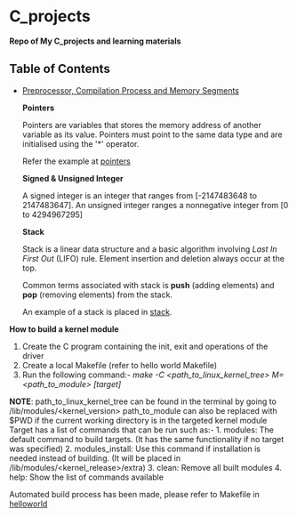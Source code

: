 # C_projects

**Repo of My C_projects and learning materials**
 

## Table of Contents
- [Preprocessor, Compilation Process and Memory Segments](https://github.com/ijulipan/C_projects/blob/main/learn/c_concepts/preprocessor_macro/README.md)


  **Pointers**

  Pointers are variables that stores the memory address of another variable as its value. Pointers must point to the same data type and are initialised using the '*' operator.
  
   Refer the example at [pointers](https://github.com/ijulipan/C_projects/blob/main/learn/c_concepts/pointer/pointer.c)

  **Signed & Unsigned Integer**
  
  A signed integer is an integer that ranges from [-2147483648 to 2147483647]. An unsigned integer ranges a nonnegative integer from [0 to 4294967295]

  **Stack**
  
  Stack is a linear data structure and a basic algorithm involving _Last In First Out_ (LIFO) rule. Element insertion and deletion always occur at the top. 

  Common terms associated with stack is **push** (adding elements) and **pop** (removing elements) from the stack.

  An example of a stack is placed in [stack](https://github.com/ijulipan/C_projects/blob/main/learn/c_concepts/stack.c).

**How to build a kernel module**

1. Create the C program containing the init, exit and operations of the driver
2. Create a local Makefile (refer to hello world Makefile)
3. Run the following command:-
_make -C <path_to_linux_kernel_tree> M=<path_to_module> [target]_

**NOTE**: path_to_linux_kernel_tree can be found in the terminal by going to /lib/modules/<kernel_version>
      path_to_module can also be replaced with $PWD if the current working directory is in the targeted kernel module
      Target has a list of commands that can be run such as:-
        1. modules: The default command to build targets. (It has the same functionality if no target was specified)
        2. modules_install: Use this command if installation is needed instead of building. (It will be placed in /lib/modules/<kernel_release>/extra)
        3. clean: Remove all built modules
        4. help: Show the list of commands available

Automated build process has been made, please refer to Makefile in [helloworld](https://github.com/ijulipan/C_projects/blob/main/linux_driver_development/char_device/helloworld/Makefile)
